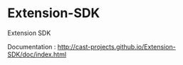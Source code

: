 # Extension-SDK
Extension SDK

Documentation : http://cast-projects.github.io/Extension-SDK/doc/index.html

